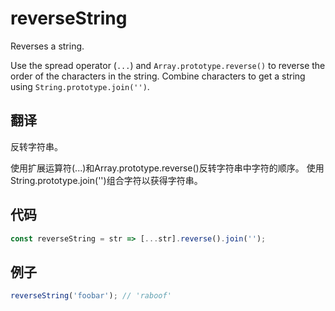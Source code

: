# reverseString

Reverses a string.

Use the spread operator (`...`) and `Array.prototype.reverse()` to reverse the order of the characters in the string.
Combine characters to get a string using `String.prototype.join('')`.

## 翻译

反转字符串。

使用扩展运算符(...)和Array.prototype.reverse()反转字符串中字符的顺序。
使用String.prototype.join('')组合字符以获得字符串。

## 代码

```js
const reverseString = str => [...str].reverse().join('');
```

## 例子

```js
reverseString('foobar'); // 'raboof'
```

